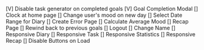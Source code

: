[V] Disable task generator on completed goals
[V] Goal Completion Modal
[] Clock at home page
[] Change user's mood on new day
[] Select Date Range for Diary
[] Create Error Page
[] Calculate Average Mood
[] Recap Page
[] Rewind back to previous goals
[] Logout
[] Change Name
[] Responsive Diary
[] Responsive Task
[] Responsive Statistics
[] Responsive Recap
[] Disable Buttons on Load